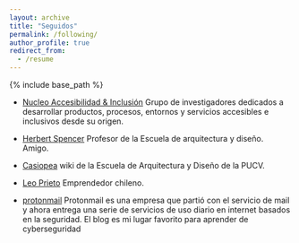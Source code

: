 ```yaml
---
layout: archive
title: "Seguidos"
permalink: /following/
author_profile: true
redirect_from:
  - /resume
---
```


{% include base_path %}


* [Nucleo Accesibilidad & Inclusión](http://accesibilidad-inclusion.cl "Nucleo")
  Grupo de investigadores dedicados a desarrollar productos, procesos, entornos y servicios accesibles e inclusivos desde su origen.
  
* [Herbert Spencer](https://www.herbertspencer.net "Herbert")
  Profesor de la Escuela de arquitectura y diseño. Amigo.

* [Casiopea](https://wiki.ead.pucv.cl/Casiopea "la wiki")
  wiki de la Escuela de Arquitectura y Diseño de la PUCV.
  
* [Leo Prieto](https://leo.prie.to)
  Emprendedor chileno. 

* [protonmail](https://protonmail.com/blog/ "protonmail")
  Protonmail es una empresa que partió con el servicio de mail y ahora entrega una serie de servicios de uso diario en internet basados en la     seguridad. El blog es mi lugar favorito para aprender de cyberseguridad
